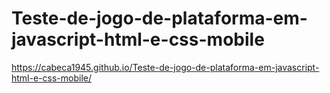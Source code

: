 # Teste-de-jogo-de-plataforma-em-javascript-html-e-css-mobile

https://cabeca1945.github.io/Teste-de-jogo-de-plataforma-em-javascript-html-e-css-mobile/
